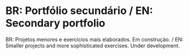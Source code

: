 # BR: Portfólio secundário / EN: Secondary portfolio

BR: Projetos menores e exercícios mais elaborados. Em construção. / EN: Smaller projects and more sophisticated exercises. Under development.
